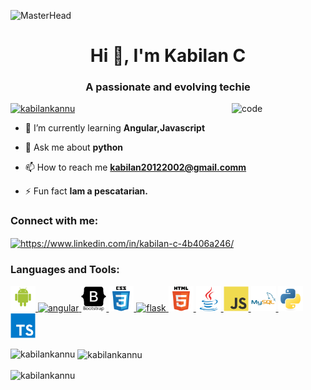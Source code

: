![MasterHead](https://thumbs.gfycat.com/BetterHandmadeGull-size_restricted.gif)
<h1 align="center">Hi 👋, I'm Kabilan C</h1>
<h3 align="center">A passionate and evolving techie</h3>

<img align="right" alt="code" width="150" src="https://media.tenor.com/kyeNs4DnuW0AAAAC/dev_animado.gif">

<p align="left"> <a href="https://github.com/ryo-ma/github-profile-trophy"><img src="https://github-profile-trophy.vercel.app/?username=kabilankannu" alt="kabilankannu" /></a> </p>

- 🌱 I’m currently learning **Angular,Javascript**

- 💬 Ask me about **python**

- 📫 How to reach me **kabilan20122002@gmail.comm**

- ⚡ Fun fact **Iam a pescatarian.**

<h3 align="left">Connect with me:</h3>
<p align="left">
<a href="https://linkedin.com/in/https://www.linkedin.com/in/kabilan-c-4b406a246/" target="blank"><img align="center" src="https://raw.githubusercontent.com/rahuldkjain/github-profile-readme-generator/master/src/images/icons/Social/linked-in-alt.svg" alt="https://www.linkedin.com/in/kabilan-c-4b406a246/" height="30" width="40" /></a>
</p>

<h3 align="left">Languages and Tools:</h3>
<p align="left"> <a href="https://developer.android.com" target="_blank" rel="noreferrer"> <img src="https://raw.githubusercontent.com/devicons/devicon/master/icons/android/android-original-wordmark.svg" alt="android" width="40" height="40"/> </a> <a href="https://angular.io" target="_blank" rel="noreferrer"> <img src="https://angular.io/assets/images/logos/angular/angular.svg" alt="angular" width="40" height="40"/> </a> <a href="https://getbootstrap.com" target="_blank" rel="noreferrer"> <img src="https://raw.githubusercontent.com/devicons/devicon/master/icons/bootstrap/bootstrap-plain-wordmark.svg" alt="bootstrap" width="40" height="40"/> </a> <a href="https://www.w3schools.com/css/" target="_blank" rel="noreferrer"> <img src="https://raw.githubusercontent.com/devicons/devicon/master/icons/css3/css3-original-wordmark.svg" alt="css3" width="40" height="40"/> </a> <a href="https://flask.palletsprojects.com/" target="_blank" rel="noreferrer"> <img src="https://www.vectorlogo.zone/logos/pocoo_flask/pocoo_flask-icon.svg" alt="flask" width="40" height="40"/> </a> <a href="https://www.w3.org/html/" target="_blank" rel="noreferrer"> <img src="https://raw.githubusercontent.com/devicons/devicon/master/icons/html5/html5-original-wordmark.svg" alt="html5" width="40" height="40"/> </a> <a href="https://www.java.com" target="_blank" rel="noreferrer"> <img src="https://raw.githubusercontent.com/devicons/devicon/master/icons/java/java-original.svg" alt="java" width="40" height="40"/> </a> <a href="https://developer.mozilla.org/en-US/docs/Web/JavaScript" target="_blank" rel="noreferrer"> <img src="https://raw.githubusercontent.com/devicons/devicon/master/icons/javascript/javascript-original.svg" alt="javascript" width="40" height="40"/> </a> <a href="https://www.mysql.com/" target="_blank" rel="noreferrer"> <img src="https://raw.githubusercontent.com/devicons/devicon/master/icons/mysql/mysql-original-wordmark.svg" alt="mysql" width="40" height="40"/> </a> <a href="https://www.python.org" target="_blank" rel="noreferrer"> <img src="https://raw.githubusercontent.com/devicons/devicon/master/icons/python/python-original.svg" alt="python" width="40" height="40"/> </a> <a href="https://www.typescriptlang.org/" target="_blank" rel="noreferrer"> <img src="https://raw.githubusercontent.com/devicons/devicon/master/icons/typescript/typescript-original.svg" alt="typescript" width="40" height="40"/> </a> </p>

<p><img align="left" src="https://github-readme-stats.vercel.app/api/top-langs?username=kabilankannu&show_icons=true&locale=en&layout=compact" alt="kabilankannu" /></p>

<p>&nbsp;<img align="center" src="https://github-readme-stats.vercel.app/api?username=kabilankannu&show_icons=true&locale=en" alt="kabilankannu" /></p>

<p><img align="center" src="https://github-readme-streak-stats.herokuapp.com/?user=kabilankannu&" alt="kabilankannu" /></p>
